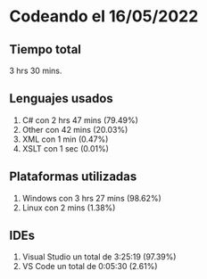 # Codeando el 16/05/2022

## Tiempo total
3 hrs 30 mins.

## Lenguajes usados
1. C# con 2 hrs 47 mins (79.49%)
1. Other con 42 mins (20.03%)
1. XML con 1 min (0.47%)
1. XSLT con 1 sec (0.01%)

## Plataformas utilizadas
1. Windows con 3 hrs 27 mins (98.62%)
1. Linux con 2 mins (1.38%)

## IDEs
1. Visual Studio un total de 3:25:19 (97.39%)
1. VS Code un total de 0:05:30 (2.61%)
